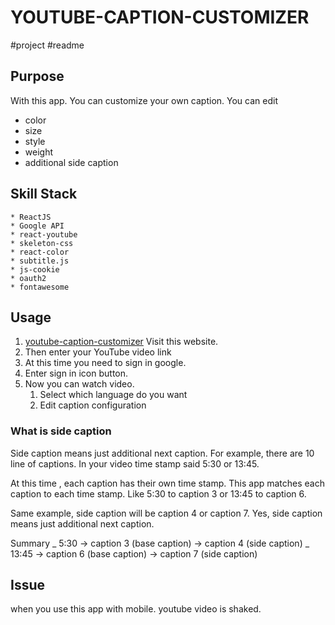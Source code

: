 # YOUTUBE-CAPTION-CUSTOMIZER

#project #readme

## Purpose

With this app. You can customize your own caption.
You can edit
- color
- size
- style
- weight
-  additional side caption

## Skill Stack

    * ReactJS
    * Google API
    * react-youtube
    * skeleton-css
    * react-color
    * subtitle.js
    * js-cookie
    * oauth2
    * fontawesome

## Usage

1. [youtube-caption-customizer](https://xoxwgys56.github.io/youtube-caption-customizer/)
   Visit this website.
2. Then enter your YouTube video link
3. At this time you need to sign in google.
4. Enter sign in icon button.
5. Now you can watch video.
   1. Select which language do you want
   2. Edit caption configuration

### What is side caption

Side caption means just additional next caption.
For example, there are 10 line of captions.
In your video time stamp said 5:30 or 13:45.

At this time , each caption has their own time stamp. This app matches each caption to each time stamp.
Like 5:30 to caption 3 or 13:45 to caption 6.

Same example, side caption will be caption 4 or caption 7.
Yes, side caption means just additional next caption.

Summary
_ 5:30 -> caption 3 (base caption) -> caption 4 (side caption)
_ 13:45 -> caption 6 (base caption) -> caption 7 (side caption)


## Issue

when you use this app with mobile.
youtube video is shaked.